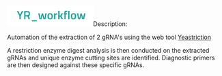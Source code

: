 <div>
  <img src="YR_workflow.PNG" style="max-width:40%;>
</div>

## Description:
Automation of the extraction of 2 gRNA's using the web tool [Yeastriction](http://yeastriction.tnw.tudelft.nl/)

A restriction enzyme digest analysis is then conducted on the extracted gRNAs and unique enzyme cutting sites are identified.
Diagnostic primers are then designed against these specific gRNAs.


